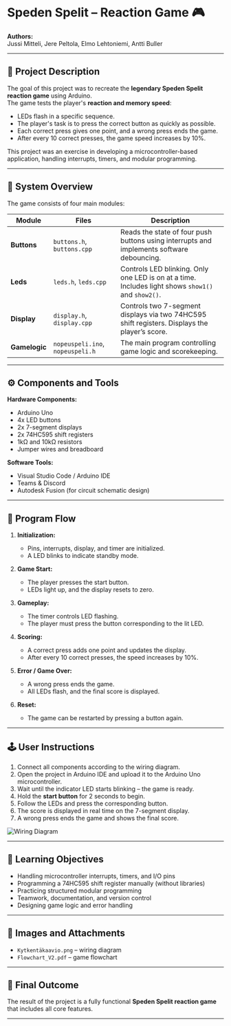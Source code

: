 # Speden Spelit – Reaction Game 🎮

**Authors:**  
Jussi Mitteli, Jere Peltola, Elmo Lehtoniemi, Antti Buller  

---

## 📘 Project Description

The goal of this project was to recreate the **legendary Speden Spelit reaction game** using Arduino.  
The game tests the player's **reaction and memory speed**:  
- LEDs flash in a specific sequence.  
- The player's task is to press the correct button as quickly as possible.  
- Each correct press gives one point, and a wrong press ends the game.  
- After every 10 correct presses, the game speed increases by 10%.  

This project was an exercise in developing a microcontroller-based application, handling interrupts, timers, and modular programming.  

---

## 🧩 System Overview

The game consists of four main modules:  

| Module | Files | Description |
|---------|--------|-------------|
| **Buttons** | `buttons.h`, `buttons.cpp` | Reads the state of four push buttons using interrupts and implements software debouncing. |
| **Leds** | `leds.h`, `leds.cpp` | Controls LED blinking. Only one LED is on at a time. Includes light shows `show1()` and `show2()`. |
| **Display** | `display.h`, `display.cpp` | Controls two 7-segment displays via two 74HC595 shift registers. Displays the player’s score. |
| **Gamelogic** | `nopeuspeli.ino`, `nopeuspeli.h` | The main program controlling game logic and scorekeeping. |

---

## ⚙️ Components and Tools  

**Hardware Components:**  
- Arduino Uno  
- 4x LED buttons  
- 2x 7-segment displays  
- 2x 74HC595 shift registers  
- 1kΩ and 10kΩ resistors  
- Jumper wires and breadboard  

**Software Tools:**  
- Visual Studio Code / Arduino IDE  
- Teams & Discord  
- Autodesk Fusion (for circuit schematic design)  

---

## 🔄 Program Flow

1. **Initialization:**  
   - Pins, interrupts, display, and timer are initialized.  
   - A LED blinks to indicate standby mode.  

2. **Game Start:**  
   - The player presses the start button.  
   - LEDs light up, and the display resets to zero.  

3. **Gameplay:**  
   - The timer controls LED flashing.  
   - The player must press the button corresponding to the lit LED.  

4. **Scoring:**  
   - A correct press adds one point and updates the display.  
   - After every 10 correct presses, the speed increases by 10%.  

5. **Error / Game Over:**  
   - A wrong press ends the game.  
   - All LEDs flash, and the final score is displayed.  

6. **Reset:**  
   - The game can be restarted by pressing a button again.  

---

## 🕹️ User Instructions

1. Connect all components according to the wiring diagram.  
2. Open the project in Arduino IDE and upload it to the Arduino Uno microcontroller.  
3. Wait until the indicator LED starts blinking – the game is ready.  
4. Hold the **start button** for 2 seconds to begin.  
5. Follow the LEDs and press the corresponding button.  
6. The score is displayed in real time on the 7-segment display.  
7. A wrong press ends the game and shows the final score.  

![Wiring Diagram](Kytkentäkaavio.png)

---

## 🧠 Learning Objectives  

- Handling microcontroller interrupts, timers, and I/O pins  
- Programming a 74HC595 shift register manually (without libraries)  
- Practicing structured modular programming  
- Teamwork, documentation, and version control  
- Designing game logic and error handling  

---

## 📸 Images and Attachments  

- `Kytkentäkaavio.png` – wiring diagram  
- `Flowchart_V2.pdf` – game flowchart  

---

## 🏁 Final Outcome  

The result of the project is a fully functional **Speden Spelit reaction game** that includes all core features.  

---
